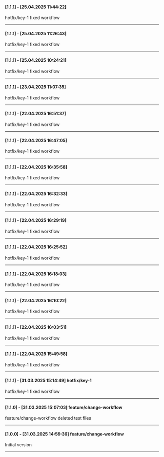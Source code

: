 #### [1.1.1] - [25.04.2025 11:44:22]     
hotfix/key-1 fixed workflow

---
#### [1.1.1] - [25.04.2025 11:26:43]     
hotfix/key-1 fixed workflow

---
#### [1.1.1] - [25.04.2025 10:24:21]     
hotfix/key-1 fixed workflow

---
#### [1.1.1] - [23.04.2025 11:07:35]     
hotfix/key-1 fixed workflow

---
#### [1.1.1] - [22.04.2025 16:51:37]     
hotfix/key-1 fixed workflow

---
#### [1.1.1] - [22.04.2025 16:47:05]     
hotfix/key-1 fixed workflow

---
#### [1.1.1] - [22.04.2025 16:35:58]     
hotfix/key-1 fixed workflow

---
#### [1.1.1] - [22.04.2025 16:32:33]     
hotfix/key-1 fixed workflow

---
#### [1.1.1] - [22.04.2025 16:29:19]     
hotfix/key-1 fixed workflow

---
#### [1.1.1] - [22.04.2025 16:25:52]     
hotfix/key-1 fixed workflow

---
#### [1.1.1] - [22.04.2025 16:18:03]     
hotfix/key-1 fixed workflow

---
#### [1.1.1] - [22.04.2025 16:10:22]     
hotfix/key-1 fixed workflow

---
#### [1.1.1] - [22.04.2025 16:03:51]     
hotfix/key-1 fixed workflow

---
#### [1.1.1] - [22.04.2025 15:49:58]     
hotfix/key-1 fixed workflow

---
#### [1.1.1] - [31.03.2025 15:14:49]    hotfix/key-1 
hotfix/key-1 fixed workflow

---
#### [1.1.0] - [31.03.2025 15:07:03]    feature/change-workflow 
feature/change-workflow deleted test files

---
#### [1.0.0] - [31.03.2025 14:59:36]    feature/change-workflow 
Initial version

---
